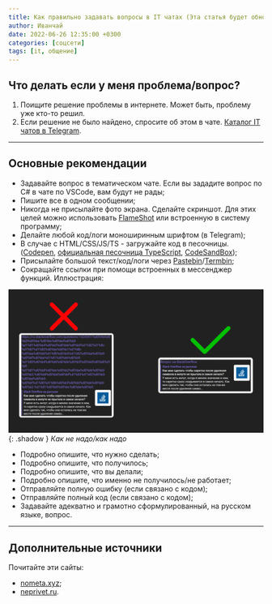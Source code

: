 ```yaml
---
title: Как правильно задавать вопросы в IT чатах (Эта статья будет обновляться)
author: Иванчай
date: 2022-06-26 12:35:00 +0300
categories: [соцсети]
tags: [it, общение]
---
```


## Что делать если у меня проблема/вопрос?

1. Поищите решение проблемы в интернете. Может быть, проблему уже кто-то решил.
2. Если решение не было найдено, спросите об этом в чате. [Каталог IT чатов в Telegram](https://t.me/it_chats).

---

## Основные рекомендации

- Задавайте вопрос в тематическом чате. Если вы зададите вопрос по C# в чате по VSCode, вам будут не рады;
- Пишите все в одном сообщении;
- Никогда не присылайте фото экрана. Сделайте скриншот. Для этих целей можно использовать [FlameShot](https://flameshot.org/) или встроенную в систему программу;
- Делайте любой код/логи моноширинным шрифтом (в Telegram);
- В случае с HTML/CSS/JS/TS - загружайте код в песочницы. ([Codepen](https://codepen.io/), [официальная песочница TypeScript](https://www.typescriptlang.org/play/), [CodeSandBox](https://codesandbox.io/));
- Присылайте большой текст/код/логи через [Pastebin](https://pastebin.com/)/[Termbin](https://termbin.com/);
- Сокращайте ссылки при помощи встроенных в мессенджер функций. Иллюстрация:

![](/uploads/2022-06-28-kak-pravilno-zadat-vopros-v-it-chate/good-links.png){: .shadow }
_Как не надо/как надо_

- Подробно опишите, что нужно сделать;
- Подробно опишите, что получилось;
- Подробно опишите, что вы делали;
- Подробно опишите, что именно не получилось/не работает;
- Отправляйте полную ошибку (если связано с кодом);
- Отправляйте полный код (если связано с кодом);
- Задавайте адекватно и грамотно сформулированный, на русском языке, вопрос.

---

## Дополнительные источники

Почитайте эти сайты:

- [nometa.xyz](https://nometa.xyz);
- [neprivet.ru](https://neprivet.ru).
